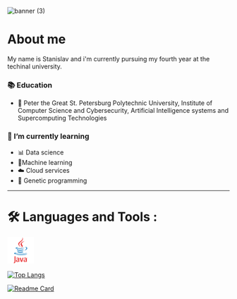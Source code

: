 ![banner (3)](https://github.com/coockie273/coockie273/assets/103525603/cc648f97-1b22-46ff-b75d-d2c1ffcb8369)

# About me

My name is Stanislav and i'm currently pursuing my fourth year at the techinal university.

### 📚 Education
- 🏫 Peter the Great St. Petersburg Polytechnic University, Institute of Computer Science and Cybersecurity, Artificial Intelligence systems and Supercomputing Technologies

### 🌱 I’m currently learning
- 📊 Data science
-  🤖Machine learning
- :cloud: Cloud services
- 🧬 Genetic programming

---

# :hammer_and_wrench: Languages and Tools :
<div>
  <img src="https://github.com/devicons/devicon/blob/master/icons/java/java-original-wordmark.svg" title="Java" alt="Java" width="60" height="60"/>&nbsp;
</div>








[![Top Langs](https://github-readme-stats.vercel.app/api/top-langs/?username=coockie273&layout=compact)](https://github.com/coockie273/github-readme-stats)

[![Readme Card](https://github-readme-stats.vercel.app/api/pin/?username=anuraghazra&repo=github-readme-stats)](https://github.com/anuraghazra/github-readme-stats)


